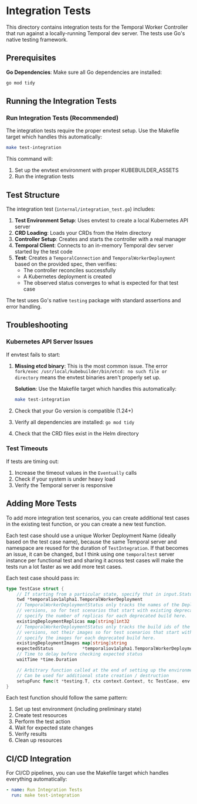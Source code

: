 # Integration Tests

This directory contains integration tests for the Temporal Worker Controller that run against a locally-running Temporal dev server. The tests use Go's native testing framework.

## Prerequisites

**Go Dependencies**: Make sure all Go dependencies are installed:

```bash
go mod tidy
```

## Running the Integration Tests

### Run Integration Tests (Recommended)

The integration tests require the proper envtest setup. Use the Makefile target which handles this automatically:

```bash
make test-integration
```

This command will:
1. Set up the envtest environment with proper KUBEBUILDER_ASSETS
2. Run the integration tests

## Test Structure

The integration test (`internal/integration_test.go`) includes:

1. **Test Environment Setup**: Uses envtest to create a local Kubernetes API server
2. **CRD Loading**: Loads your CRDs from the Helm directory
3. **Controller Setup**: Creates and starts the controller with a real manager
4. **Temporal Client**: Connects to an in-memory Temporal dev server started by the test code
5. **Test**: Creates a `TemporalConnection` and `TemporalWorkerDeployment` based on the provided spec, then verifies:
   - The controller reconciles successfully
   - A Kubernetes deployment is created
   - The observed status converges to what is expected for that test case

The test uses Go's native `testing` package with standard assertions and error handling.

## Troubleshooting

### Kubernetes API Server Issues

If envtest fails to start:

1. **Missing etcd binary**: This is the most common issue. The error `fork/exec /usr/local/kubebuilder/bin/etcd: no such file or directory` means the envtest binaries aren't properly set up.
   
   **Solution**: Use the Makefile target which handles this automatically:
   ```bash
   make test-integration
   ```

2. Check that your Go version is compatible (1.24+)
3. Verify all dependencies are installed: `go mod tidy`
4. Check that the CRD files exist in the Helm directory

### Test Timeouts

If tests are timing out:

1. Increase the timeout values in the `Eventually` calls
2. Check if your system is under heavy load
3. Verify the Temporal server is responsive

## Adding More Tests

To add more integration test scenarios, you can create additional test cases in the existing test function,
or you can create a new test function.

Each test case should use a unique Worker Deployment Name (ideally based on the test case name), because
the same Temporal server and namespace are reused for the duration of `TestIntegration`.
If that becomes an issue, it can be changed, but I think using one `temporaltest` server instance per
functional test and sharing it across test cases will make the tests run a lot faster as we add more 
test cases.

Each test case should pass in:
```go
type TestCase struct {
	// If starting from a particular state, specify that in input.Status
	twd *temporaliov1alpha1.TemporalWorkerDeployment
	// TemporalWorkerDeploymentStatus only tracks the names of the Deployments for deprecated
	// versions, so for test scenarios that start with existing deprecated version Deployments,
	// specify the number of replicas for each deprecated build here.
	existingDeploymentReplicas map[string]int32
	// TemporalWorkerDeploymentStatus only tracks the build ids of the Deployments for deprecated
	// versions, not their images so for test scenarios that start with existing deprecated version Deployments,
	// specify the images for each deprecated build here.
	existingDeploymentImages map[string]string
	expectedStatus           *temporaliov1alpha1.TemporalWorkerDeploymentStatus
	// Time to delay before checking expected status
	waitTime *time.Duration

	// Arbitrary function called at the end of setting up the environment specified by input.Status.
	// Can be used for additional state creation / destruction
	setupFunc func(t *testing.T, ctx context.Context, tc TestCase, env TestEnv)
}
```

Each test function should follow the same pattern:
1. Set up test environment (including preliminary state)
2. Create test resources
3. Perform the test action
4. Wait for expected state changes
5. Verify results
6. Clean up resources

## CI/CD Integration

For CI/CD pipelines, you can use the Makefile target which handles everything automatically:

```yaml
- name: Run Integration Tests
  run: make test-integration
```